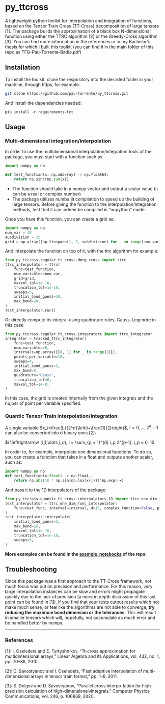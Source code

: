 # py_ttcross
A lightweight python toolkit for interpolation and integration of functions, based on the Tensor Train Cross (TT-Cross) decomposition of large tensors [1]. The package builds the approximation of a black box N-dimensional function using either the TTRC algorithm [2] or the Greedy-Cross algorithm [3]. You can find more information in the references or in my Bachelor's thesis for which I built this toolkit (you can find it in the main folder of this repo as TFG-Pau-Torrente-Badia.pdf)

## Installation
To install the toolkit, clone the respository into the desirded folder in your machine, through https, for example:
```bash
git clone https://github.com/pau-torrente/py_ttcross.git
```
And install the dependencies needed:
```
pip install -r requirements.txt
```

## Usage
### Multi-dimensional integration/interpolation
In order to use the multidimensional interpolation/integration tools of the package, you must start with a function such as:
```python
import numpy as np

def test_function(x: np.ndarray) -> np.float64:
    return np.sinc(np.sum(x))
```
- The function should take in a numpy vector and output a scalar value (it can be a real or complex number)
- The package utilizes numba jit compilation to speed up the building of large tensors. Before giving the function to the interpolation/integration methods, test that it can indeed be compiled in "nopython" mode.

Once you have this function, you can create a grid as:
```python
import numpy as np
num_var = 40
subdivision = 25
grid = np.array([np.linspace(1, 2, subdivision) for _ in range(num_var)])
```
And interpolate the function on top of it, with the ttrc algorithm for example:
```python
from py_ttcross.regular_tt_cross.dmrg_cross import ttrc
ttrc_interpolator = ttrc(
    func=test_function,
    num_variables=num_var,
    grid=grid,
    maxvol_tol=1e-10,
    truncation_tol=1e-10,
    sweeps=5,
    initial_bond_guess=10,
    max_bond=20,
)
test_interpolator.run()
```
Or directly compute its integral using quadrature rules, Gauss-Legendre in this case:
```python
from py_ttcross.regular_tt_cross.integrators import ttrc_integrator
integrator = tracked_ttrc_integrator(
    func=test_function,
    num_variables=8,
    intervals=np.array([[0, 1] for _ in range(8)]),
    points_per_variable=10,
    sweeps=4,
    initial_bond_guess=2,
    max_bond=8,
    quadrature="Gauss",
    truncation_tol=0,
    maxvol_tol=1e-8,
)
```
In this case, the grid is created internally from the given integrals and the nu,ber of point per variable specified.

### Quantic Tensor Train interpolation/integration
A single variable $x_i=\frac{L}{2^d}\left(i+\frac{1}{2}\right)$, $i = 0, \dots, 2^d-1$ can also be converted into d binary ones [2]:

$i \leftrightarrow (i_1,\dots,i_d), i = \sum_{p = 1}^{d} i_p 2^{p-1}, i_p = 0, 1$

In order to, for example, interpolate one dimensional functions. To do so, you can create a function that takes in a float and outputs another scalar, such as:

```python
import numpy as np
def test_function(x:float) -> np.float_:
    return np.abs(10 * np.sin(np.lox(x+1)))*np.exp(-x)
```
And pass it to the 1D interpolators of the package:
```python
from py_ttcross.quantic_tt_cross.interpolators_1D import ttrc_one_dim_func_interpolator
test_interpolator = ttrc_one_dim_func_interpolator(
    func=test_func, interval=interval, d=15, complex_function=False, pivot_initialization="first_n"
)
test_interpolator.interpolate(
    initial_bond_guess=2,
    max_bond=16,
    maxvol_tol=1e-10,
    truncation_tol=1e-10,
    sweeps=5,
)
```
**More examples can be found in the [example_notebooks](https://github.com/pau-torrente/py_ttcross/tree/main/example_notebooks) of the repo.**

## Troubleshooting
Since this package was a first approach to the TT-Cross framework, not much focus was put on precision and performance. For this reason, very large interpolation instances can be slow and errors might propagate quickly due to the lack of precision (a more in depth discussion of this last point can be found in [1]). If you find that your tests output results which not make much sense, or feel like the algorithms are not able to converge, **try reducing the maximum bond dimension or the tolerances**. This will result in smaller tensors which will, hopefully, not accumulate as much error and be handled better by numpy.



___

### References

[1]: I. Oseledets and E. Tyrtyshnikov, “Tt-cross approximation for multidimensional arrays,” Linear Algebra and its Applications, vol. 432, no. 1, pp. 70–88, 2010.

[2]: D. Savostyanov and I. Oseledets, “Fast adaptive interpolation of multi-dimensional arrays in tensor train format,” pp. 1–8, 2011.

[3]: S. Dolgov and D. Savostyanov, “Parallel cross interpo-lation for high-precision calculation of high-dimensionalvintegrals,” Computer Physics Communications, vol. 246, p. 106869, 2020.
